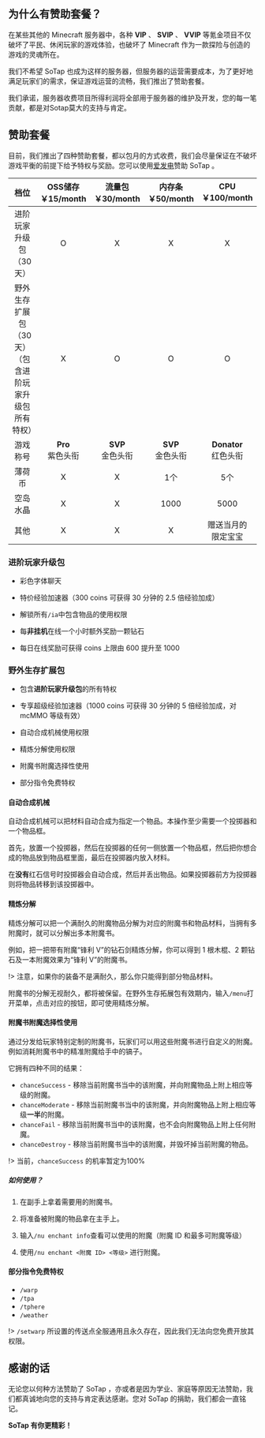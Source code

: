 ## 为什么有赞助套餐？
在某些其他的 Minecraft 服务器中，各种 **VIP** 、 **SVIP** 、 **VVIP** 等氪金项目不仅破坏了平民、休闲玩家的游戏体验，也破坏了 Minecraft 作为一款探险与创造的游戏的灵魂所在。
  
我们不希望 SoTap 也成为这样的服务器，但服务器的运营需要成本，为了更好地满足玩家们的需求，保证游戏运营的流畅，我们推出了赞助套餐。
  
我们承诺，服务器收费项目所得利润将全部用于服务器的维护及开发，您的每一笔贡献，都是对Sotap莫大的支持与肯定。

## 赞助套餐
目前，我们推出了四种赞助套餐，都以包月的方式收费，我们会尽量保证在不破坏游戏平衡的前提下给予特权与奖励。您可以使用[爱发电](https://afdian.net/@sotap)赞助 SoTap 。

| **档位** | OSS储存<br>**￥15/month** | 流量包<br>**￥30/month** | 内存条<br>**￥50/month** | CPU<br>**￥100/month** |
|:-:|:-:|:-:|:-:|:-:|
| 进阶玩家升级包（30天） | O | X | X | X | 
| 野外生存扩展包（30天）<br> （包含进阶玩家升级包所有特权） | X | O | O | O | 
| 游戏称号 |  **Pro** <br>紫色头衔 | **SVP** <br>金色头衔 | **SVP** <br>金色头衔 | **Donator** <br>红色头衔 |
| 薄荷币 | X | X | 1个 | 5个 |
| 空岛水晶 | X | X | 1000 | 5000 |
| 其他 | X | X | X | 赠送当月的<br>限定宝宝 |

### 进阶玩家升级包
- 彩色字体聊天

- 特价经验加速器（300 coins 可获得 30 分钟的 2.5 倍经验加成）

- 解锁所有`/ia`中包含物品的使用权限

- 每**非挂机**在线一个小时额外奖励一颗钻石

- 每日在线奖励可获得 coins 上限由 600 提升至 1000

### 野外生存扩展包 
- 包含**进阶玩家升级包**的所有特权

- 专享超级经验加速器（1000 coins 可获得 30 分钟的 5 倍经验加成，对 mcMMO 等级有效）

- 自动合成机械使用权限

- 精炼分解使用权限

- 附魔书附魔选择性使用
 
- 部分指令免费特权

#### 自动合成机械

自动合成机械可以把材料自动合成为指定一个物品。本操作至少需要一个投掷器和一个物品框。

首先，放置一个投掷器，然后在投掷器的任何一侧放置一个物品框，然后把你想合成的物品放到物品框里面，最后在投掷器内放入材料。

在**没有**红石信号时投掷器会自动合成，然后并丢出物品。如果投掷器前方为投掷器则将物品转移到该投掷器中。 

#### 精炼分解

精炼分解可以把一个满耐久的附魔物品分解为对应的附魔书和物品材料，当拥有多附魔时，就可以分解出多本附魔书。

例如，把一把带有附魔“锋利 V”的钻石剑精炼分解，你可以得到 1 根木棍、2 颗钻石及一本附魔效果为“锋利 V”的附魔书。

!> 注意，如果你的装备不是满耐久，那么你只能得到部分物品材料。

附魔书的分解无视耐久，都将被保留。在野外生存拓展包有效期内，输入`/menu`打开菜单，点击对应的按钮，即可使用精炼分解。

#### 附魔书附魔选择性使用
通过分发给玩家特别定制的附魔书，玩家们可以用这些附魔书进行自定义的附魔。例如消耗附魔书中的精准附魔给手中的镐子。

它拥有四种不同的结果：

- `chanceSuccess` - 移除当前附魔书当中的该附魔，并向附魔物品上附上相应等级的附魔。
- `chanceModerate` - 移除当前附魔书当中的该附魔，并向附魔物品上附上相应等级**一半**的附魔。
- `chanceFail` - 移除当前附魔书当中的该附魔，也不会向附魔物品上附上任何附魔。
- `chanceDestroy` - 移除当前附魔书当中的该附魔，并毁坏掉当前附魔的物品。

!> 当前，`chanceSuccess` 的机率暂定为100%

##### 如何使用？
1. 在副手上拿着需要用的附魔书。

2. 将准备被附魔的物品拿在主手上。

3. 输入`/nu enchant info`查看可以使用的附魔（附魔 ID 和最多可附魔等级）

4. 使用`/nu enchant <附魔 ID> <等级>` 进行附魔。

#### 部分指令免费特权

- `/warp`
- `/tpa`
- `/tphere`
- `/weather`

!> `/setwarp` 所设置的传送点全服通用且永久存在，因此我们无法向您免费开放其权限。

## 感谢的话

无论您以何种方法赞助了 SoTap ，亦或者是因为学业、家庭等原因无法赞助，我们都真诚地向您的支持与肯定表达感谢。您对 SoTap 的捐助，我们都会一直铭记。


**SoTap 有你更精彩！**
